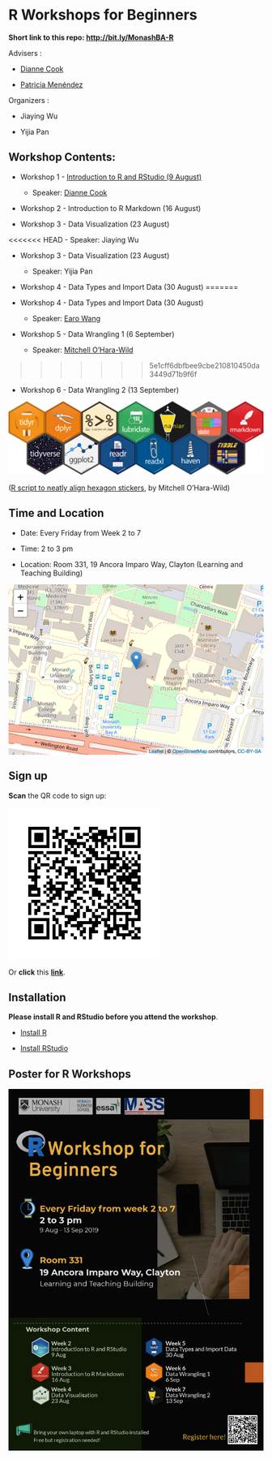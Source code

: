 
# R Workshops for Beginners

**Short link to this repo: http://bit.ly/MonashBA-R**

Advisers :

  - [Dianne Cook](http://dicook.org)

  - [Patricia Menéndez](https://www.patriciamenendez.com)

Organizers :

  - Jiaying Wu

  - Yijia Pan

## Workshop Contents:

  - Workshop 1 - [Introduction to R and RStudio (9 August)](https://ebsmonash.shinyapps.io/workshop1_intro/)
    
      - Speaker: [Dianne Cook](http://dicook.org)

  - Workshop 2 - Introduction to R Markdown (16 August)

  - Workshop 3 - Data Visualization (23 August)

<<<<<<< HEAD
    -   Speaker: Jiaying Wu

-   Workshop 3 - Data Visualization (23 August)

    -   Speaker: Yijia Pan

-   Workshop 4 - Data Types and Import Data (30 August)
=======
  - Workshop 4 - Data Types and Import Data (30 August)
    
      - Speaker: [Earo Wang](https://earo.me)

  - Workshop 5 - Data Wrangling 1 (6 September)
    
      - Speaker: [Mitchell
        O’Hara-Wild](https://www.mitchelloharawild.com)
>>>>>>> 5e1cff6dbfbee9cbe210810450da3449d71b9f6f

  - Workshop 6 - Data Wrangling 2 (13 September)

![](images/Hexwall.png)

([R script to neatly align hexagon
stickers](https://github.com/mitchelloharawild/hexwall), by Mitchell
O’Hara-Wild)

## Time and Location

  - Date: Every Friday from Week 2 to 7

  - Time: 2 to 3 pm

  - Location: Room 331, 19 Ancora Imparo Way, Clayton (Learning and
    Teaching
Building)

<img src="images/unnamed-chunk-1-1.png" style="display: block; margin: auto;" />

## Sign up

**Scan** the QR code to sign up:

![](images/Signup_QRcode.png)

Or **click** this
[**link**](https://docs.google.com/forms/d/1umPW5ooUfOoKhLB-5ehamH9tKTphBEtyc5G6EXfYpN8/viewform?edit_requested=true).

## Installation

**Please install R and RStudio before you attend the workshop**.

  - [Install R](https://cran.csiro.au)

  - [Install
    RStudio](https://www.rstudio.com/products/rstudio/download/)

## Poster for R Workshops

![](images/poster_black.png)
